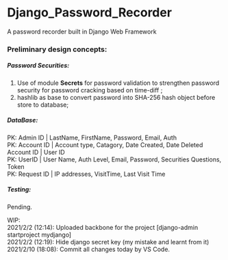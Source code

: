 # Django_Password_Recorder
A password recorder built in Django Web Framework

### Preliminary design concepts:
##### Password Securities:
1. Use of module <b>Secrets</b> for password validation to strengthen password security for password cracking based on time-diff ; <br>
2. hashlib as base to convert password into SHA-256 hash object before store to database;<br>

##### DataBase:
PK: Admin ID | LastName, FirstName, Password, Email, Auth<br>
PK: Account ID | Account type, Catagory, Date Created, Date Deleted<br>
Account ID | User ID<br>
PK: UserID | User Name, Auth Level, Email, Password, Securities Questions, Token<br>
PK: Request ID | IP addresses, VisitTime, Last Visit Time<br>

##### Testing:
Pending.

WIP:<br>
2021/2/2 (12:14): Uploaded backbone for the project [django-admin startproject mydjango]<br>
2021/2/2 (12:19): Hide django secret key (my mistake and learnt from it)
2021/2/10 (18:08): Commit all changes today by VS Code.  
